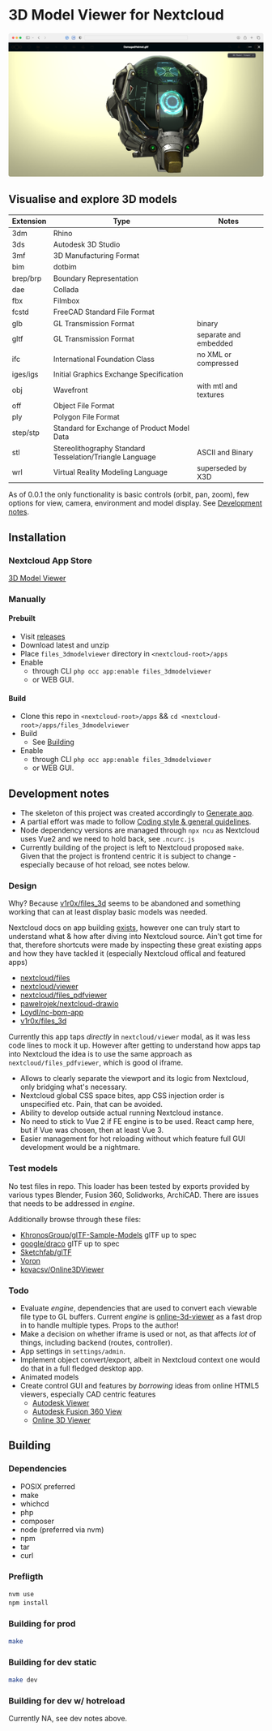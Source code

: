 <!--
SPDX-FileCopyrightText: WARP <development@warp.lv>
SPDX-License-Identifier: AGPL-3.0-or-later
-->

# 3D Model Viewer for Nextcloud

![3D Model Viewer](/src/img/screenshots/dist/1420x798.png?raw=true "GLTF and environment map")

## Visualise and explore 3D models

| Extension   | Type        | Notes       |
| ----------- | ----------- | ----------- |
| 3dm | Rhino | |
| 3ds | Autodesk 3D Studio | |
| 3mf | 3D Manufacturing Format | |
| bim | dotbim | |
| brep/brp | Boundary Representation | |
| dae | Collada | |
| fbx | Filmbox | |
| fcstd | FreeCAD Standard File Format | |
| glb | GL Transmission Format | binary |
| gltf | GL Transmission Format | separate and embedded |
| ifc | International Foundation Class | no XML or compressed |
| iges/igs | Initial Graphics Exchange Specification | |
| obj | Wavefront | with mtl and textures |
| off | Object File Format | |
| ply | Polygon File Format | |
| step/stp | Standard for Exchange of Product Model Data | |
| stl | Stereolithography Standard Tesselation/Triangle Language | ASCII and Binary |
| wrl | Virtual Reality Modeling Language | superseded by X3D |

As of 0.0.1 the only functionality is basic controls (orbit, pan, zoom), few options for view, camera, environment and model display. See [Development notes](#development-notes).

## Installation

### Nextcloud App Store

[3D Model Viewer](https://apps.nextcloud.com/apps/files_3dmodelviewer)

### Manually

#### Prebuilt

- Visit [releases](https://github.com/WARP-LAB/files_3dmodelviewer/releases)
- Download latest and unzip
- Place `files_3dmodelviewer` directory in `<nextcloud-root>/apps`
- Enable
  - through CLI `php occ app:enable files_3dmodelviewer`
  - or WEB GUI.

#### Build

- Clone this repo in `<nextcloud-root>/apps` && `cd <nextcloud-root>/apps/files_3dmodelviewer`
- Build
  - See [Building](#building)
- Enable
  - through CLI `php occ app:enable files_3dmodelviewer`
  - or WEB GUI.

## Development notes

- The skeleton of this project was created accordingly to [Generate app](https://apps.nextcloud.com/developer/apps/generate).
- A partial effort was made to follow [Coding style & general guidelines](https://docs.nextcloud.com/server/latest/developer_manual/getting_started/codingguidelines.html).
- Node dependency versions are managed through `npx ncu` as Nextcloud uses Vue2 and we need to hold back, see `.ncurc.js`
- Currently building of the project is left to Nextcloud proposed `make`. Given that the project is frontend centric it is subject to change - especially because of hot reload, see notes below.

### Design

Why? Because [v1r0x/files_3d](https://github.com/v1r0x/files_3d) seems to be abandoned and something working that can at least display basic models was needed.

Nextcloud docs on app building [exists](https://docs.nextcloud.com/server/latest/developer_manual/app_development/index.html), however one can truly start to understand what & how after diving into Nextcloud source. Ain't got time for that, therefore shortcuts were made by inspecting these great existing apps and how they have tackled it (especially Nextcloud offical and featured apps)

- [nextcloud/files](https://github.com/nextcloud/server/tree/master/apps/files)
- [nextcloud/viewer](https://github.com/nextcloud/viewer)
- [nextcloud/files_pdfviewer](https://github.com/nextcloud/files_pdfviewer)
- [pawelrojek/nextcloud-drawio](https://github.com/pawelrojek/nextcloud-drawio)
- [Loydl/nc-bpm-app](https://github.com/Loydl/nc-bpm-app)
- [v1r0x/files_3d](https://github.com/v1r0x/files_3d)

Currently this app taps *directly* in `nextcloud/viewer` modal, as it was less code lines to mock it up. However after getting to understand how apps tap into Nextcloud the idea is to use the same approach as `nextcloud/files_pdfviewer`, which is good ol iframe.

- Allows to clearly separate the viewport and its logic from Nextcloud, only bridging what's necessary.
- Nextcloud global CSS space bites, app CSS injection order is unspecified etc. Pain, that can be avoided.
- Ability to develop outside actual running Nextcloud instance.
- No need to stick to Vue 2 if FE engine is to be used. React camp here, but if Vue was chosen, then at least Vue 3.
- Easier management for hot reloading without which feature full GUI development would be a nightmare.

### Test models

No test files in repo.
This loader has been tested by exports provided by various types Blender, Fusion 360, Solidworks, ArchiCAD. There are issues that needs to be addressed in *engine*.

Additionally browse through these files:

- [KhronosGroup/glTF-Sample-Models](https://github.com/KhronosGroup/glTF-Sample-Models/tree/master/2.0) glTF up to spec
- [google/draco](https://github.com/google/draco/tree/master/testdata) glTF up to spec
- [Sketchfab/glTF](https://sketchfab.com/features/gltf)
- [Voron](https://github.com/VoronDesign)
- [kovacsv/Online3DViewer](https://github.com/kovacsv/Online3DViewer/tree/master/test/testfiles)

### Todo

- Evaluate *engine*, dependencies that are used to convert each viewable file type to GL buffers. Current *engine* is [online-3d-viewer](https://www.npmjs.com/package/online-3d-viewer) as a fast drop in to handle multiple types. Props to the author!
- Make a decision on whether iframe is used or not, as that affects *lot* of things, including backend (routes, controller).
- App settings in `settings/admin`.
- Implement object convert/export, albeit in Nextcloud context one would do that in a full fledged desktop app.
- Animated models
- Create control GUI and features by *borrowing* ideas from online HTML5 viewers, especially CAD centric features
  - [Autodesk Viewer](https://viewer.autodesk.com/)
  - [Autodesk Fusion 360 View](https://myhub.autodesk360.com/)
  - [Online 3D Viewer](https://3dviewer.net/)

## Building

### Dependencies

- POSIX preferred
- make
- whichcd
- php
- composer
- node (preferred via nvm)
- npm
- tar
- curl

### Prefligth

```sh
nvm use
npm install
```

### Building for prod

```sh
make
```

### Building for dev static

```sh
make dev
```

### Building for dev w/ hotreload

Currently NA, see dev notes above.
